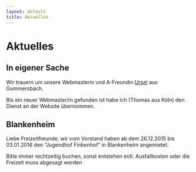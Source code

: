 ```yaml
---
layout: default
title: Aktuelles
---
```

# Aktuelles

## In eigener Sache

Wir trauern um unsere Webmasterin und A-Freundin [Ursel](http://www.wirtrauern.de/Traueranzeige/Ursel-Koester) aus Gummersbach.

Bis ein neuer Webmaster/in gefunden ist habe ich (Thomas aus Köln) den Dienst an der Website übernommen.

## Blankenheim

Liebe Freizeitfreunde, wir vom Vorstand haben ab dem
26.12.2015 bis 03.01.2016  den “Jugendhof Finkenhof“
in Blankenheim angemietet.

Bitte immer rechtzeitig buchen, sonst entstehen evtl.
Ausfallkosten oder die Freizeit muss abgesagt werden
